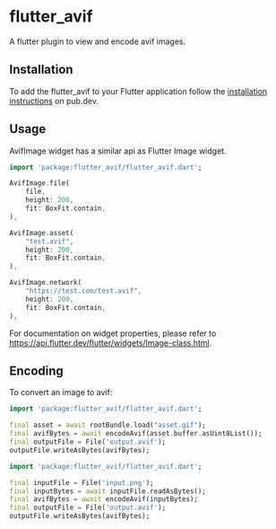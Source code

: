 # flutter_avif

A flutter plugin to view and encode avif images.

## Installation

To add the flutter_avif to your Flutter application follow the [installation instructions](https://pub.dev/packages/flutter_avif/install) on pub.dev.

## Usage

AvifImage widget has a similar api as Flutter Image widget.

```dart
import 'package:flutter_avif/flutter_avif.dart';

AvifImage.file(
    file,
    height: 200,
    fit: BoxFit.contain,
),

AvifImage.asset(
    "test.avif",
    height: 200,
    fit: BoxFit.contain,
),

AvifImage.network(
    "https://test.com/test.avif",
    height: 200,
    fit: BoxFit.contain,
),
```
For documentation on widget properties, please refer to <https://api.flutter.dev/flutter/widgets/Image-class.html>.

## Encoding

To convert an image to avif:

```dart
import 'package:flutter_avif/flutter_avif.dart';

final asset = await rootBundle.load("asset.gif");
final avifBytes = await encodeAvif(asset.buffer.asUint8List());
final outputFile = File('output.avif');
outputFile.writeAsBytes(avifBytes);
```
```dart
import 'package:flutter_avif/flutter_avif.dart';

final inputFile = File('input.png');
final inputBytes = await inputFile.readAsBytes();
final avifBytes = await encodeAvif(inputBytes);
final outputFile = File('output.avif');
outputFile.writeAsBytes(avifBytes);
```
